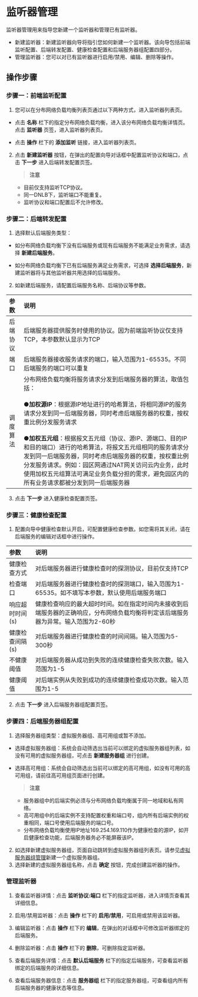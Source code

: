# 监听器管理
监听器管理用来指导您新建一个监听器和管理已有监听器。

 -  新建监听器：新建监听器向导将指引您如何新建一个监听器。该向导包括前端监听配置、后端转发配置、健康检查配置和后端服务器组配置四部分。
 -  管理监听器：您可以对已有监听器进行启用/禁用、编辑、删除等操作。
## 操作步骤
### 步骤一：前端监听配置

 1. 您可以在分布网络负载均衡列表页通过以下两种方式，进入监听器列表页。

 - 点击 **名称**  栏下的指定分布网络负载均衡，进入该分布网络负载均衡详情页。点击 **监听器** 页签，进入监听器列表页。
 
 -  点击 **操作** 栏下的 **添加监听** 链接，进入监听器列表页。

 2. 点击 **新建监听器** 按钮，在弹出的配置向导对话框中配置监听协议和端口，点击 **下一步** 进入后端转发配置页签。
    > **注意**
       - 目前仅支持监听TCP协议。
       - 同一DNLB下，监听端口不能重复。
       - 监听协议和端口配置后不允许修改。

### 步骤二：后端转发配置
 
 1. 选择默认后端服务类型：
 
 - 如分布网络负载均衡下没有后端服务或现有后端服务不能满足业务需求，请选择 **新建后端服务**。
 
 - 如分布网络负载均衡下已有后端服务满足业务需求，可选择 **选择后端服务**，新建监听器将与其他监听器共用选择的后端服务。

 2. 如新建后端服务，请配置后端服务名称、后端协议等参数。
 
| 参数	| 说明	| 
| :- | :- |
|后端协议	|后端服务器提供服务时使用的协议。因为前端监听协议仅支持TCP，本参数默认显示为TCP|
|端口	|后端服务器接收服务请求的端口，输入范围为1-65535。不同后端服务的端口可以重复|
|调度算法|分布网络负载均衡将服务请求分发到后端服务器的算法，取值包括：<br><br>●**加权源IP**：根据源IP地址进行的哈希算法，将相同源IP的服务请求分发到同一后端服务器，同时考虑后端服务器的权重，按权重比例分发服务请求<br><br>●**加权五元组**：根据报文五元组（协议、源IP、源端口、目的IP和目的端口）进行的哈希算法，将报文五元组相同的服务请求分发到同一后端服务器，同时考虑后端服务器的权重，按权重比例分发服务请求。例如：园区网通过NAT网关访问云内业务，此时使用加权五元组算法可满足业务负载分担的需求，避免园区内的所有业务请求都被分发到同一后端服务器|

3. 点击 **下一步** 进入健康检查配置页签。

### 步骤三：健康检查配置

 1. 配置向导中健康检查默认开启，可配置健康检查参数。如您需将其关闭，请在后端服务的编辑对话框中进行操作。
 
| 参数	| 说明	| 
| :- | :- |
|健康检查方式|对后端服务器进行健康检查时的探测协议，目前仅支持TCP|
|检查端口|对后端服务器进行健康检查时的探测端口，输入范围为1-65535。如不填写本参数，默认使用后端服务端口|
|响应超时时间(s)|健康检查响应的最大超时时间。如在指定时间内未接收到后端服务器的正确响应，分布网络负载均衡将判定该后端服务器为异常。输入范围为2-60秒|
|健康检查间隔(s)|对后端服务器进行健康检查的时间间隔。输入范围为5-300秒|
|不健康阈值|对后端服务器从成功到失败的连续健康检查失败次数。输入范围为1-5|
|健康阈值|对后端实例从失败到成功的连续健康检查成功次数。输入范围为1-5|
2. 点击 **下一步** 进入后端服务器组配置页签。
 
### 步骤四：后端服务器组配置
1. 选择服务器组类型：虚拟服务器组、高可用组或暂不添加。
- 选择虚拟服务器组：系统会自动筛选出当前可以绑定的虚拟服务器组列表，如没有可用的虚拟服务器组，可点击 **新建服务器组** 进行创建。
 - 选择高可用组：系统会自动筛选出当前可以绑定的高可用组，如没有可用的高可用组，请前往高可用组页面进行创建。

     > **注意**
     
     - 服务器组中的后端实例必须与分布网络负载均衡属于同一地域和私有网络。
     - 高可用组中的后端实例不支持配置权重和端口号，组内所有后端实例的权重相同，端口号使用后端服务的端口号。
     - 分布网络负载均衡使用IP地址169.254.169.110作为健康检查的源IP，如开启健康检查功能，后端服务器务必不能屏蔽该IP。

2. 如选择新建虚拟服务器组，页面自动跳转到虚拟服务器组列表页。请参见[虚拟服务器组管理](../Operation-Guide/TargetGroup-Management.md)新建一个虚拟服务器组。
3. 选择新建的虚拟服务器组名称，点击 **确定** 按钮，完成创建监听器的操作。

### 管理监听器

 1. 查看监听器详情：点击 **监听协议:端口**  栏下的指定监听器，进入详情页查看其详细信息。

 3. 启用/禁用监听器：点击 **操作** 栏下的 **启用/禁用**，可启用或禁用该监听器。
 
 4. 编辑监听器：点击 **操作** 栏下的 **编辑**，在弹出的对话框中可修改监听器绑定的后端服务。
  
 3. 删除监听器：点击 **操作** 栏下的 **删除**，可删除指定监听器。
 
 4. 查看后端服务详情：点击 **默认后端服务**  栏下的指定后端服务，可查看监听器绑定的后端服务的详细信息。
 
 5. 查看后端服务器信息：点击 **服务器组**  栏下的指定服务器组，可查看组内所有后端服务器的健康状态等信息。
